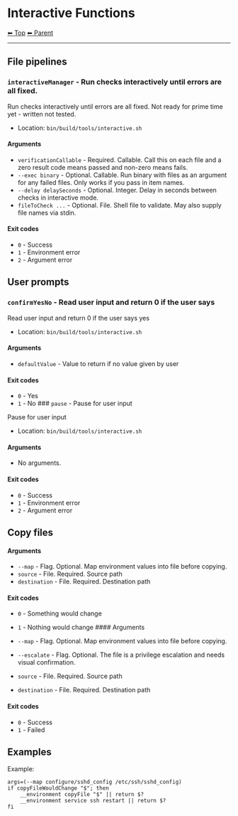 # Interactive Functions

<!-- TEMPLATE header 2 -->
[⬅ Top](index.md) [⬅ Parent ](../index.md)
<hr />

## File pipelines

### `interactiveManager` - Run checks interactively until errors are all fixed.

Run checks interactively until errors are all fixed.
Not ready for prime time yet - written not tested.

- Location: `bin/build/tools/interactive.sh`

#### Arguments

- `verificationCallable` - Required. Callable. Call this on each file and a zero result code means passed and non-zero means fails.
- `--exec binary` - Optional. Callable. Run binary with files as an argument for any failed files. Only works if you pass in item names.
- `--delay delaySeconds` - Optional. Integer. Delay in seconds between checks in interactive mode.
- `fileToCheck ...` - Optional. File. Shell file to validate. May also supply file names via stdin.

#### Exit codes

- `0` - Success
- `1` - Environment error
- `2` - Argument error

## User prompts

### `confirmYesNo` - Read user input and return 0 if the user says

Read user input and return 0 if the user says yes

- Location: `bin/build/tools/interactive.sh`

#### Arguments

- `defaultValue` - Value to return if no value given by user

#### Exit codes

- `0` - Yes
- `1` - No ### `pause` - Pause for user input

Pause for user input

- Location: `bin/build/tools/interactive.sh`

#### Arguments

- No arguments.

#### Exit codes

- `0` - Success
- `1` - Environment error
- `2` - Argument error

## Copy files

#### Arguments

- `--map` - Flag. Optional. Map environment values into file before copying.
- `source` - File. Required. Source path
- `destination` - File. Required. Destination path

#### Exit codes

- `0` - Something would change
- `1` - Nothing would change #### Arguments

- `--map` - Flag. Optional. Map environment values into file before copying.
- `--escalate` - Flag. Optional. The file is a privilege escalation and needs visual confirmation.
- `source` - File. Required. Source path
- `destination` - File. Required. Destination path

#### Exit codes

- `0` - Success
- `1` - Failed

## Examples

Example:

    args=(--map configure/sshd_config /etc/ssh/sshd_config)
    if copyFileWouldChange "$"; then
        __environment copyFile "$" || return $?
        __environment service ssh restart || return $?
    fi
